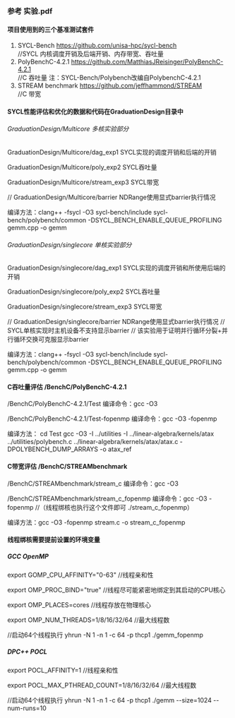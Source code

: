 ### 参考 实验.pdf

#### 项目使用到的三个基准测试套件
1. SYCL-Bench  https://github.com/unisa-hpc/sycl-bench  
//SYCL 内核调度开销及后端开销、内存带宽、吞吐量
2. PolyBenchC-4.2.1  https://github.com/MatthiasJReisinger/PolyBenchC-4.2.1     
//C 吞吐量  注：SYCL-Bench/Polybench改编自PolybenchC-4.2.1
3. STREAM benchmark  https://github.com/jeffhammond/STREAM   
//C 带宽


#### SYCL性能评估和优化的数据和代码在GraduationDesign目录中
###### GraduationDesign/Multicore 多核实验部分

GraduationDesign/Multicore/dag_exp1 SYCL实现的调度开销和后端的开销

GraduationDesign/Multicore/poly_exp2 SYCL吞吐量

GraduationDesign/Multicore/stream_exp3 SYCL带宽

// GraduationDesign/Multicore/barrier NDRange使用显式barrier执行情况 

编译方法：clang++ -fsycl -O3 sycl-bench/include sycl-bench/polybench/common -DSYCL_BENCH_ENABLE_QUEUE_PROFILING gemm.cpp -o gemm

###### GraduationDesign/singlecore 单核实验部分

GraduationDesign/singlecore/dag_exp1 SYCL实现的调度开销和所使用后端的开销

GraduationDesign/singlecore/poly_exp2 SYCL吞吐量

GraduationDesign/singlecore/stream_exp3 SYCL带宽

// GraduationDesign/singlecore/barrier NDRange使用显式barrier执行情况
// SYCL单核实现时主机设备不支持显示barrier
// 该实验用于证明并行循环分裂+并行循环交换可克服显示barrier

编译方法：clang++ -fsycl -O3 sycl-bench/include sycl-bench/polybench/common -DSYCL_BENCH_ENABLE_QUEUE_PROFILING gemm.cpp -o gemm

#### C吞吐量评估 /BenchC/PolyBenchC-4.2.1

/BenchC/PolyBenchC-4.2.1/Test  编译命令：gcc -O3

/BenchC/PolyBenchC-4.2.1/Test-fopenmp  编译命令：gcc -O3 -fopenmp

编译方法：
cd Test
gcc -O3 -I ../utilities -I ../linear-algebra/kernels/atax ../utilities/polybench.c ../linear-algebra/kernels/atax/atax.c -DPOLYBENCH_DUMP_ARRAYS -o atax_ref

#### C带宽评估 /BenchC/STREAMbenchmark

/BenchC/STREAMbenchmark/stream_c   编译命令：gcc -O3

/BenchC/STREAMbenchmark/stream_c_fopenmp  编译命令：gcc -O3 -fopenmp 
//（线程绑核也执行这个文件即可 ./stream_c_fopenmp）

编译方法：gcc -O3 -fopenmp stream.c -o stream_c_fopenmp

#### 线程绑核需要提前设置的环境变量
##### GCC OpenMP 
export GOMP_CPU_AFFINITY="0-63" //线程亲和性

export OMP_PROC_BIND="true" //线程尽可能紧密地绑定到其启动的CPU核心

export OMP_PLACES=cores //线程存放在物理核心

export OMP_NUM_THREADS=1/8/16/32/64 //最大线程数

//启动64个线程执行
yhrun -N 1 -n 1 -c 64 -p thcp1 ./gemm_fopenmp

##### DPC++ POCL
export POCL_AFFINITY=1  //线程亲和性

export POCL_MAX_PTHREAD_COUNT=1/8/16/32/64 //最大线程数

//启动64个线程执行
yhrun -N 1 -n 1 -c 64 -p thcp1 ./gemm --size=1024 --num-runs=10




